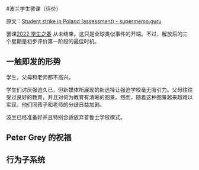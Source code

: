 #波兰学生罢课（评价）

原文：[Student strike in Poland (assessment) - supermemo.guru](https://supermemo.guru/wiki/Student_strike_in_Poland_(assessment))

罢课[2022 学生之春](https://supermemo.guru/wiki/Wiosna_Uczniow_2022) 从未结束。这只是全球类似事件的开端。不过，解放后的三个星期是初步评价第一阶段的最佳时机。

## 一触即发的形势

学生，父母和老师都不高兴。

学生们讨厌强迫久已，但新媒体所展现的新选择让强迫学校毫无吸引力。父母往往受过良好的教育，并且对何为教育有清晰的图景。然而，随着这种图景越来越难以实现，他们同孩子和老师的分歧日益加剧。

波兰已经准备好并且特别合适放弃普鲁士学校模式。

## Peter Grey 的祝福

## 行为子系统